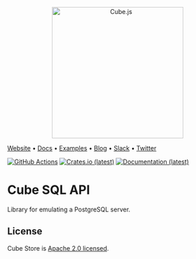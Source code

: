 <p align="center"><a href="https://cube.dev"><img src="https://i.imgur.com/zYHXm4o.png" alt="Cube.js" width="300px"></a></p>

[Website](https://cube.dev) • [Docs](https://cube.dev/docs) •
[Examples](#examples) • [Blog](https://cube.dev/blog) •
[Slack](https://slack.cube.dev) • [Twitter](https://twitter.com/the_cube_dev)

[![GitHub Actions](https://github.com/cube-js/cube.js/workflows/Rust/badge.svg)](https://github.com/cube-js/cube.js/actions?query=workflow%3ARust+branch%3Amaster)
[![Crates.io (latest)](https://img.shields.io/crates/dv/pg-srv)](https://crates.io/crates/pg-srv)
[![Documentation (latest)](https://img.shields.io/badge/Documentation-latest-orange)](https://docs.rs/pg-srv/latest/pg_srv/)

# Cube SQL API

Library for emulating a PostgreSQL server.

## License

Cube Store is [Apache 2.0 licensed](./LICENSE).
